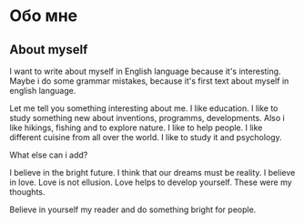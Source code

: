 # Обо мне
## About myself

I want to write about myself in English language because it's interesting. Maybe i do some grammar mistakes, because it's first text about myself in english language. 

Let me tell you something interesting about me. I like education. I like to study something new about inventions, programms, developments. Also i like hikings, fishing and to explore nature. I like to help people. I like different cuisine from all over the world. I like to study it and psychology. 

What else can i add?


I believe in the bright future. I think that our dreams must be reality. I believe in love.
Love is not ellusion. Love helps to develop yourself.
These were my thoughts.

Believe in yourself my reader and do something bright for people. 

